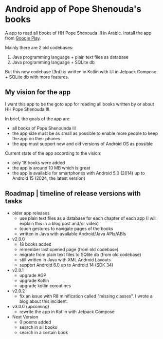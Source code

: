 # Android app of Pope Shenouda's books

A app to read all books of HH Pope Shenouda III in Arabic. Install the app from [Google Play](https://play.google.com/store/apps/details?id=com.churchservants.popebooks).

Mainly there are 2 old codebases:

1. Java programming language + plain text files as database
2. Java programming language + SQLite db

But this new codebase (3rd) is written in Kotlin with UI in Jetpack Compose + SQLite db with more features.

## My vision for the app

I want this app to be the goto app for reading all books written by or about HH Pope Shenouda III.

In brief, the goals of the app are:

- all books of Pope Shenounda III
- the app size must be as small as possible to enable more people to keep the app on their phones
- the app must support new and old versions of Android OS as possible

Current state of the app according to the vision:

- only 18 books were added
- the app is around 10 MB which is great
- the app is available for smartphones with Android 5.0 (2014) up to Android 15 (2024, the latest version)

## Roadmap | timeline of release versions with tasks

- older app releases
  - use plain text files as a database for each chapter of each app (I will explain this in a blog post and/or video)
  - touch gestures to navigate pages of the books
  - written in Java with available Android/Java APIs/ABIs
- v2.0.0
  - 18 books added
  - remember last opened page (from old codebase)
  - migrate from plain text files to SQlite db (from old codebase)
  - still written in Java with XML Android Layouts
  - support Android 6.0 up to Android 14 (SDK 34)
- v2.0.1
  - upgrade AGP
  - upgrade Kotlin
  - upgrade kotlin coroutines
- v2.0.2
  - fix an issue with R8 minification called "missing classes". I wrote a blog about this incident.
- v3.0.0 (upcoming)
  - rewrite the app in Kotlin with Jetpack Compose
- Next Version
  - 0 poems added
  - search in all books
  - search in a certain book
